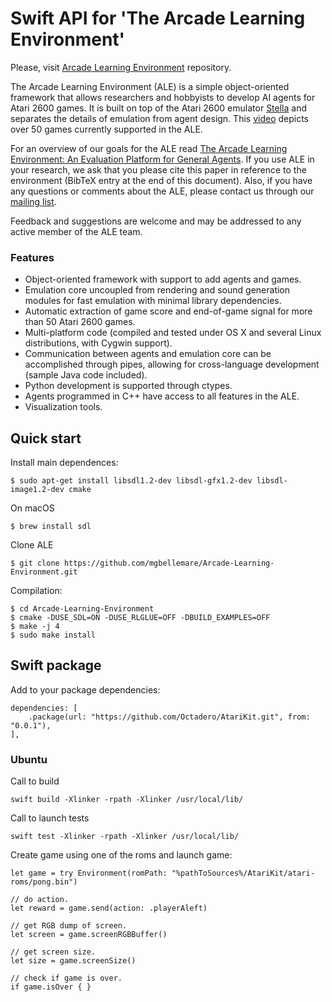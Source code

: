 # Swift API for 'The Arcade Learning Environment'

Please, visit [Arcade Learning Environment](https://github.com/mgbellemare/Arcade-Learning-Environment) repository.

The Arcade Learning Environment (ALE) is a simple object-oriented framework that allows researchers and hobbyists to develop AI agents for Atari 2600 games. It is built on top of the Atari 2600 emulator [Stella](https://stella-emu.github.io/) and separates the details of emulation from agent design. This [video](https://www.youtube.com/watch?v=nzUiEkasXZI) depicts over 50 games currently supported in the ALE.

For an overview of our goals for the ALE read [The Arcade Learning Environment: An Evaluation Platform for General Agents](http://www.jair.org/papers/paper3912.html). If you use ALE in your research, we ask that you please cite this paper in reference to the environment (BibTeX entry at the end of this document). Also, if you have any questions or comments about the ALE, please contact us through our [mailing list](https://groups.google.com/forum/#!forum/arcade-learning-environment).


Feedback and suggestions are welcome and may be addressed to any active member of the ALE team.

### Features
- Object-oriented framework with support to add agents and games.
- Emulation core uncoupled from rendering and sound generation modules for fast emulation with minimal library dependencies.
- Automatic extraction of game score and end-of-game signal for more than 50 Atari 2600 games.
- Multi-platform code (compiled and tested under OS X and several Linux distributions, with Cygwin support).
- Communication between agents and emulation core can be accomplished through pipes, allowing for cross-language development (sample Java code included).
- Python development is supported through ctypes.
- Agents programmed in C++ have access to all features in the ALE.
- Visualization tools.

## Quick start


Install main dependences:
```
$ sudo apt-get install libsdl1.2-dev libsdl-gfx1.2-dev libsdl-image1.2-dev cmake
```
On macOS
```
$ brew install sdl
```

Clone ALE
```
$ git clone https://github.com/mgbellemare/Arcade-Learning-Environment.git
```

Compilation:

```
$ cd Arcade-Learning-Environment
$ cmake -DUSE_SDL=ON -DUSE_RLGLUE=OFF -DBUILD_EXAMPLES=OFF
$ make -j 4
$ sudo make install
```
## Swift package
Add to your package dependencies:

```
dependencies: [
    .package(url: "https://github.com/Octadero/AtariKit.git", from: "0.0.1"),
],
```

### Ubuntu
Call to build
```
swift build -Xlinker -rpath -Xlinker /usr/local/lib/
```
Call to launch tests
```
swift test -Xlinker -rpath -Xlinker /usr/local/lib/
```


Create game using one of the roms and launch game:
```
let game = try Environment(romPath: "%pathToSources%/AtariKit/atari-roms/pong.bin")

// do action.
let reward = game.send(action: .playerAleft)

// get RGB dump of screen.
let screen = game.screenRGBBuffer()

// get screen size.
let size = game.screenSize()

// check if game is over.
if game.isOver { }
```
